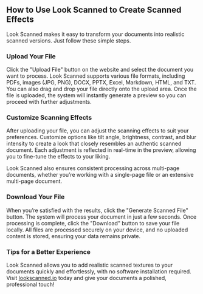 ## How to Use Look Scanned to Create Scanned Effects

Look Scanned makes it easy to transform your documents into realistic scanned versions. Just follow these simple steps.

### Upload Your File

Click the "Upload File" button on the website and select the document you want to process. Look Scanned supports various file formats, including PDFs, images (JPG, PNG), DOCX, PPTX, Excel, Markdown, HTML, and TXT. You can also drag and drop your file directly onto the upload area. Once the file is uploaded, the system will instantly generate a preview so you can proceed with further adjustments.

### Customize Scanning Effects

After uploading your file, you can adjust the scanning effects to suit your preferences. Customize options like tilt angle, brightness, contrast, and blur intensity to create a look that closely resembles an authentic scanned document. Each adjustment is reflected in real-time in the preview, allowing you to fine-tune the effects to your liking.

Look Scanned also ensures consistent processing across multi-page documents, whether you’re working with a single-page file or an extensive multi-page document.

### Download Your File

When you’re satisfied with the results, click the "Generate Scanned File" button. The system will process your document in just a few seconds. Once processing is complete, click the "Download" button to save your file locally. All files are processed securely on your device, and no uploaded content is stored, ensuring your data remains private.

### Tips for a Better Experience

Look Scanned allows you to add realistic scanned textures to your documents quickly and effortlessly, with no software installation required. Visit [lookscanned.io](https://lookscanned.io) today and give your documents a polished, professional touch!
